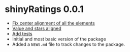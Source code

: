 # shinyRatings 0.0.1

* [Fix center alignment of all the elements](https://github.com/shahronak47/shinyRatings/issues/11)
* [Value and stars aligned](https://github.com/shahronak47/shinyRatings/issues/3)
* [Add tests](https://github.com/shahronak47/shinyRatings/issues/5)
* Initial and most basic version of the package
* Added a `NEWS.md` file to track changes to the package.

